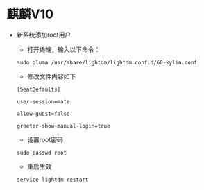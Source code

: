 # 麒麟V10

* 新系统添加root用户
  
  * 打开终端，输入以下命令：  
  
  ```shell
  sudo pluma /usr/share/lightdm/lightdm.conf.d/60-kylin.conf
  ```
  
  * 修改文件内容如下
  
  ```shell
  [SeatDefaults]
  
  user-session=mate
  
  allow-guest=false
  
  greeter-show-manual-login=true
  ```
  
  * 设置root密码
  
  ```shell
  sudo passwd root
  ```
  
  * 重启生效
  
  ```shell
  service lightdm restart
  ```
  
  
  
  

        
